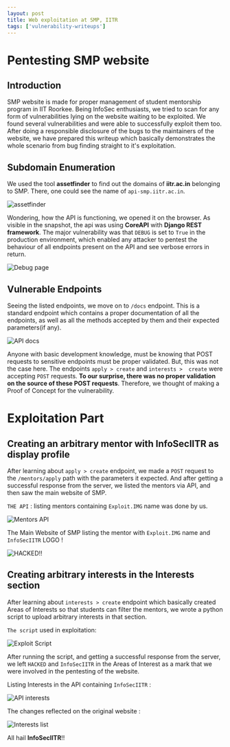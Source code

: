 ```yaml
---
layout: post
title: Web exploitation at SMP, IITR
tags: ['vulnerability-writeups']
---
```


# Pentesting SMP website

## Introduction 

SMP website is made for proper management of student mentorship program in IIT Roorkee. Being InfoSec enthusiasts, we tried to scan for any form of vulnerabilities lying on the website waiting to be exploited. We found several vulnerabilities and were able to successfully exploit them too. After doing a responsible disclosure of the bugs to the maintainers of the website, we have prepared this writeup which basically demonstrates the whole scenario from bug finding straight to it's exploitation.

## Subdomain Enumeration 

We used the tool **assetfinder** to find out the domains of **iitr.ac.in** belonging to SMP. There, one could see the name of `api-smp.iitr.ac.in`. 

![assetfinder](/assets/smp-blog/assetfinder.png)

Wondering, how the API is functioning, we opened it on the browser. As visible in the snapshot, the api was using **CoreAPI** with **Django REST framework**. The major vulnerability was that `DEBUG` is set to `True` in the production environment, which enabled any attacker to pentest the behaviour of all endpoints present on the API and see verbose errors in return. 

![Debug page](/assets/smp-blog/debug.png)

## Vulnerable Endpoints

Seeing the listed endpoints, we move on to `/docs` endpoint. This is a standard endpoint which contains a proper documentation of all the endpoints, as well as all the methods accepted by them and their expected parameters(if any).

![API docs](/assets/smp-blog/api-docs.png)

Anyone with basic development knowledge, must be knowing that POST requests to sensitive endpoints must be proper validated. But, this was not the case here. The endpoints `apply > create` and `interests >  create` were accepting `POST` requests. **To our surprise, there was no proper validation on the source of these POST requests**. Therefore, we thought of making a Proof of Concept for the vulnerability.

# Exploitation Part 

## Creating an arbitrary mentor with InfoSecIITR as display profile 

After learning about `apply > create` endpoint, we made a `POST` request to the `/mentors/apply` path with the parameters it expected. And after getting a successful response from the server, we listed the mentors via API, and then saw the main website of SMP.

`THE API` : listing mentors containing `Exploit.IMG` name was done by us.

![Mentors API](/assets/smp-blog/mentors-api.png)


The Main Website of SMP listing the mentor with `Exploit.IMG` name and `InfoSecIITR` LOGO !

![HACKED!!](/assets/smp-blog/hacked.png)

## Creating arbitrary interests in the Interests section 

After learning about `interests > create` endpoint which basically created Areas of Interests so that students can filter the mentors, we wrote a python script to upload arbitrary interests in that section. 

`The script` used in exploitation:

![Exploit Script](/assets/smp-blog/carbon-theme-script.png)


After running the script, and getting a successful response from the server, we left `HACKED` and `InfoSecIITR` in the Areas of Interest as a mark that we were involved in the pentesting of the website. 

Listing Interests in the API containing `InfoSecIITR` :

![API interests](/assets/smp-blog/interests-api.png)

The changes reflected on the original website :

![Interests list](/assets/smp-blog/interests.png)

All hail **InfoSecIITR**!!
